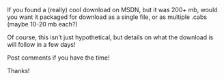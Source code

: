 If you found a (really) cool download on MSDN, but it was 200+ mb, would you want it packaged for download as a single file, or as multiple .cabs (maybe 10-20 mb each?) 

Of course, this isn&#8217;t just hypothetical, but details on what the download is will follow in a few days!

Post comments if you have the time!

Thanks!